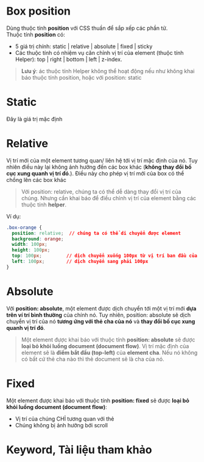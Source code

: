 # Box position
Dùng thuộc tính **position** với CSS thuần để sắp xếp các phần tử.<br />
Thuộc tính **position** có:
 - 5 giá trị chính: static | relative | absolute | fixed | sticky<br />
 - Các thuộc tính có nhiệm vụ căn chỉnh vị trí của element (thuộc tính Helper): top | right | bottom | left | z-index.<br />
 >**Lưu ý**: ác thuộc tính Helper không thể hoạt động nếu như không khai báo thuộc tính position, hoặc với position: static

# Static
Đây là giá trị mặc định
# Relative
Vị trí mới của một element tương quan/ liên hệ tới vị trí mặc định của nó. Tuy nhiên điều này lại không ảnh hưởng đến các box khác (**không thay đổi bố cục xung quanh vị trí đó**.). Điều này cho phép vị trí mới của box có thể chồng lên các box khác<br />
> Với position: relative, chúng ta có thể dễ dàng thay đổi vị trí của chúng. Nhưng cần khai báo để điều chỉnh vị trí của element bằng các thuộc tính **helper**.

Ví dụ:
```CSS
.box-orange {
  position: relative;  // chúng ta có thể di chuyển được element
  background: orange;
  width: 100px;
  height: 100px;
  top: 100px;         // dịch chuyển xuống 100px từ vị trí ban đầu của nó 
  left: 100px;        // dịch chuyển sang phải 100px
}
```

# Absolute
Với **position: absolute**, một element được dịch chuyển tới một vị trí mới **dựa trên ví trí bình thường** của chính nó. Tuy nhiên, position: absolute sẽ dịch chuyển vị trí của nó **tương ứng với thẻ cha của nó** và **thay đổi bố cục xung quanh vị trí đó**.

>Một element được khai báo với thuộc tính **position: absolute** sẽ được **loại bỏ khỏi luồng document (document flow)**. Vị trí mặc định của element sẽ là **điểm bắt đầu (top-left)** của **element cha**. Nếu nó không có bất cứ thẻ cha nào thì thẻ document <html> sẽ là cha của nó.

# Fixed
Một element được khai báo với thuộc tính **position: fixed** sẽ được **loại bỏ khỏi luồng document (document flow)**:
 - Vị trí của chúng CHỈ tương quan với thẻ <html>
 - Chúng không bị ảnh hưởng bới scroll
# Keyword, Tài liệu tham khảo